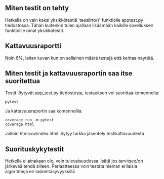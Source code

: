 ## Miten testit on tehty
Hetkellä on vain kaksi yksikkötestiä 'teesiirto()' funktiolle  apptest.py tiedostossa. Tähän kuitenkin tulen ajallaan lisäämään kaikille sovelluksen funktioille omat yksikkötestit.
## Kattavuusraportti
Noin 6%, laitan kuvan kun on sellainen määrä testejä että kehtaa näyttää.
## Miten testit ja kattavuusraportin saa itse suoritettua
Testit löytyvät app_test.py tiedostosta, testauksen voi suorittaa komennolla:

	pytest

Ja kattavuusraportin saa komennoilla:

	coverage run -m pytest
 	coverage html

Jolloin htmlcov/index.html löytyy tarkka jäsentely testikattavuudesta
## Suorituskykytestit
Hetkellä ei ainakaan ole, voin tulevaisuudessa lisätä jos tarvitsee/on järkevää tehdä silleen. Periaatteessa voin testata hieman erilaisia algoritmeja eri laskentasyvyyksillä
